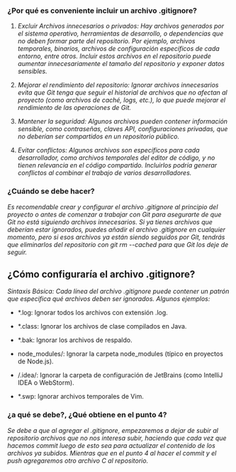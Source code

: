 ### ¿Por qué es conveniente incluir un archivo .gitignore?

1. *Excluir Archivos innecesarios o privados:* _Hay archivos generados por el sistema operativo, herramientas de desarrollo, o dependencias que no deben formar parte del repositorio. Por ejemplo, archivos temporales, binarios, archivos de configuración específicos de cada entorno, entre otros. Incluir estos archivos en el repositorio puede aumentar innecesariamente el tamaño del repositorio y exponer datos sensibles._

2. *Mejorar el rendimiento del repositorio:* _Ignorar archivos innecesarios evita que Git tenga que seguir el historial de archivos que no afectan al proyecto (como archivos de caché, logs, etc.), lo que puede mejorar el rendimiento de las operaciones de Git._

3. *Mantener la seguridad:* _Algunos archivos pueden contener información sensible, como contraseñas, claves API, configuraciones privadas, que no deberían ser compartidos en un repositorio público._

4. *Evitar conflictos:* _Algunos archivos son específicos para cada desarrollador, como archivos temporales del editor de código, y no tienen relevancia en el código compartido. Incluirlos podría generar conflictos al combinar el trabajo de varios desarrolladores._

### ¿Cuándo se debe hacer?

_Es recomendable crear y configurar el archivo .gitignore al principio del proyecto o antes de comenzar a trabajar con Git para asegurarte de que Git no está siguiendo archivos innecesarios. Si ya tienes archivos que deberían estar ignorados, puedes añadir el archivo .gitignore en cualquier momento, pero si esos archivos ya están siendo seguidos por Git, tendrás que eliminarlos del repositorio con git rm --cached para que Git los deje de seguir._

## ¿Cómo configuraría el archivo .gitignore?

*Sintaxis Básica:* _Cada línea del archivo .gitignore puede contener un patrón que especifica qué archivos deben ser ignorados. Algunos ejemplos:_

- *.log: Ignorar todos los archivos con extensión .log.

- *.class: Ignorar los archivos de clase compilados en Java.

- *.bak: Ignorar los archivos de respaldo.

- node_modules/: Ignorar la carpeta node_modules (típico en proyectos de Node.js).

- /.idea/: Ignorar la carpeta de configuración de JetBrains (como IntelliJ IDEA o WebStorm).

- *.swp: Ignorar archivos temporales de Vim.

### ¿a qué se debe?, ¿Qué obtiene en el punto 4? 

_Se debe a que al agregar el .gitignore, empezaremos a dejar de subir al repositorio archivos que no nos interesa subir, haciendo que cada vez que hacemos commit luego de esto sea para actualizar el contenido de los archivos ya subidos. Mientras que en el punto 4 al hacer el commit y el push agregaremos otro archivo C al repositorio._